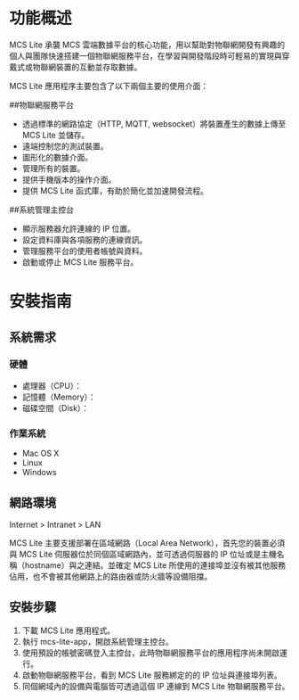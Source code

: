 # 功能概述

MCS Lite 承襲 MCS 雲端數據平台的核心功能，用以幫助對物聯網開發有興趣的個人與團隊快速搭建一個物聯網服務平台，在學習與開發階段時可輕易的實現與穿戴式或物聯網裝置的互動並存取數據。

MCS Lite 應用程序主要包含了以下兩個主要的使用介面：
	
##物聯網服務平台

* 透過標準的網路協定（HTTP, MQTT, websocket）將裝置產生的數據上傳至 MCS Lite 並儲存。
* 遠端控制您的測試裝置。
* 圖形化的數據介面。
* 管理所有的裝置。
* 提供手機版本的操作介面。
* 提供 MCS Lite 函式庫，有助於簡化並加速開發流程。

##系統管理主控台
* 顯示服務器允許連線的 IP 位置。
* 設定資料庫與各項服務的連線資訊。
* 管理服務平台的使用者帳號與資料。
* 啟動或停止 MCS Lite 服務平台。


# 安裝指南
## 系統需求
### 硬體
* 處理器（CPU）：
* 記憶體（Memory）：
* 磁碟空間（Disk）：

### 作業系統
* Mac OS X
* Linux
* Windows 

## 網路環境
Internet > Intranet > LAN

MCS Lite 主要支援部署在區域網路（Local Area Network），首先您的裝置必須與 MCS Lite 伺服器位於同個區域網路內，並可透過伺服器的 IP 位址或是主機名稱（hostname）與之連結。並確定 MCS Lite 所使用的連接埠並沒有被其他服務佔用，也不會被其他網路上的路由器或防火牆等設備阻擋。

## 安裝步驟

1. 下載 MCS Lite 應用程式。
2. 執行 mcs-lite-app，開啟系統管理主控台。
3. 使用預設的帳號密碼登入主控台，此時物聯網服務平台的應用程序尚未開啟運行。
4. 啟動物聯網服務平台，看到 MCS Lite 服務綁定的的 IP 位址與連接埠列表。
5. 同個網域內的設備與電腦皆可透過這個 IP 連線到 MCS Lite 物聯網服務平台。

